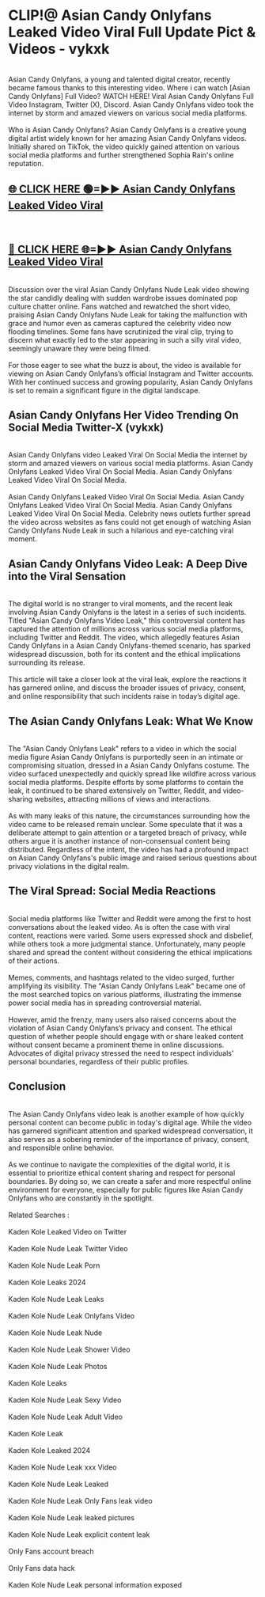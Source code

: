 # CLIP!@ Asian Candy Onlyfans Leaked Video Viral Full Update Pict & Videos - vykxk
<br>
Asian Candy Onlyfans, a young and talented digital creator, recently became famous thanks to this interesting video. Where i can watch [Asian Candy Onlyfans] Full Video? WATCH HERE! Viral Asian Candy Onlyfans Full Video Instagram, Twitter (X), Discord. Asian Candy Onlyfans video took the internet by storm and amazed viewers on various social media platforms.
<br><br>
Who is Asian Candy Onlyfans? Asian Candy Onlyfans is a creative young digital artist widely known for her amazing Asian Candy Onlyfans videos. Initially shared on TikTok, the video quickly gained attention on various social media platforms and further strengthened Sophia Rain's online reputation.
<br>
<h2><a href="https://bestclip.site?title=Asian_Candy_Onlyfans">🌐 CLICK HERE 🟢=►► Asian Candy Onlyfans Leaked Video Viral</a></h2>
<br>
<h2><a href="https://bestclip.site?title=Asian_Candy_Onlyfans">🔴 CLICK HERE 🌐=►► Asian Candy Onlyfans Leaked Video Viral</a></h2>
<br>
Discussion over the viral Asian Candy Onlyfans Nude Leak video showing the star candidly dealing with sudden wardrobe issues dominated pop culture chatter online. Fans watched and rewatched the short video, praising Asian Candy Onlyfans Nude Leak for taking the malfunction with grace and humor even as cameras captured the celebrity video now flooding timelines. Some fans have scrutinized the viral clip, trying to discern what exactly led to the star appearing in such a silly viral video, seemingly unaware they were being filmed.
<br><br>
For those eager to see what the buzz is about, the video is available for viewing on Asian Candy Onlyfans’s official Instagram and Twitter accounts. With her continued success and growing popularity, Asian Candy Onlyfans is set to remain a significant figure in the digital landscape.
<br>
<h2>Asian Candy Onlyfans Her Video Trending On Social Media Twitter-X (vykxk)</h2>
<br>
Asian Candy Onlyfans video Leaked Viral On Social Media the internet by storm and amazed viewers on various social media platforms. Asian Candy Onlyfans Leaked Video Viral On Social Media. Asian Candy Onlyfans Leaked Video Viral On Social Media.
<br><br>
Asian Candy Onlyfans Leaked Video Viral On Social Media. Asian Candy Onlyfans Leaked Video Viral On Social Media. Asian Candy Onlyfans Leaked Video Viral On Social Media. Celebrity news outlets further spread the video across websites as fans could not get enough of watching Asian Candy Onlyfans Nude Leak in such a hilarious and eye-catching viral moment.
<br>
<h2>Asian Candy Onlyfans Video Leak: A Deep Dive into the Viral Sensation</h2>
<br>
The digital world is no stranger to viral moments, and the recent leak involving Asian Candy Onlyfans is the latest in a series of such incidents. Titled "Asian Candy Onlyfans Video Leak," this controversial content has captured the attention of millions across various social media platforms, including Twitter and Reddit. The video, which allegedly features Asian Candy Onlyfans in a Asian Candy Onlyfans-themed scenario, has sparked widespread discussion, both for its content and the ethical implications surrounding its release.
<br><br>
This article will take a closer look at the viral leak, explore the reactions it has garnered online, and discuss the broader issues of privacy, consent, and online responsibility that such incidents raise in today’s digital age.
<br>
<h2>The Asian Candy Onlyfans Leak: What We Know</h2>
<br>
The "Asian Candy Onlyfans Leak" refers to a video in which the social media figure Asian Candy Onlyfans is purportedly seen in an intimate or compromising situation, dressed in a Asian Candy Onlyfans costume. The video surfaced unexpectedly and quickly spread like wildfire across various social media platforms. Despite efforts by some platforms to contain the leak, it continued to be shared extensively on Twitter, Reddit, and video-sharing websites, attracting millions of views and interactions.
<br><br>
As with many leaks of this nature, the circumstances surrounding how the video came to be released remain unclear. Some speculate that it was a deliberate attempt to gain attention or a targeted breach of privacy, while others argue it is another instance of non-consensual content being distributed. Regardless of the intent, the video has had a profound impact on Asian Candy Onlyfans's public image and raised serious questions about privacy violations in the digital realm.
<br>
<h2>The Viral Spread: Social Media Reactions</h2>
<br>
Social media platforms like Twitter and Reddit were among the first to host conversations about the leaked video. As is often the case with viral content, reactions were varied. Some users expressed shock and disbelief, while others took a more judgmental stance. Unfortunately, many people shared and spread the content without considering the ethical implications of their actions.
<br><br>
Memes, comments, and hashtags related to the video surged, further amplifying its visibility. The "Asian Candy Onlyfans Leak" became one of the most searched topics on various platforms, illustrating the immense power social media has in spreading controversial material.
<br><br>
However, amid the frenzy, many users also raised concerns about the violation of Asian Candy Onlyfans’s privacy and consent. The ethical question of whether people should engage with or share leaked content without consent became a prominent theme in online discussions. Advocates of digital privacy stressed the need to respect individuals' personal boundaries, regardless of their public profiles.
<br>
<h2>Conclusion</h2>
<br>
The Asian Candy Onlyfans video leak is another example of how quickly personal content can become public in today's digital age. While the video has garnered significant attention and sparked widespread conversation, it also serves as a sobering reminder of the importance of privacy, consent, and responsible online behavior.
<br><br>
As we continue to navigate the complexities of the digital world, it is essential to prioritize ethical content sharing and respect for personal boundaries. By doing so, we can create a safer and more respectful online environment for everyone, especially for public figures like Asian Candy Onlyfans who are constantly in the spotlight.
<br><br>
Related Searches :
<br><br>
Kaden Kole Leaked Video on Twitter
<br><br>
Kaden Kole Nude Leak Twitter Video
<br><br>
Kaden Kole Nude Leak Porn
<br><br>
Kaden Kole Leaks 2024
<br><br>
Kaden Kole Nude Leak Leaks
<br><br>
Kaden Kole Nude Leak Onlyfans Video
<br><br>
Kaden Kole Nude Leak Nude
<br><br>
Kaden Kole Nude Leak Shower Video
<br><br>
Kaden Kole Nude Leak Photos
<br><br>
Kaden Kole Leaks
<br><br>
Kaden Kole Nude Leak Sexy Video
<br><br>
Kaden Kole Nude Leak Adult Video
<br><br>
Kaden Kole Leak
<br><br>
Kaden Kole Leaked 2024
<br><br>
Kaden Kole Nude Leak xxx Video
<br><br>
Kaden Kole Nude Leak Leaked
<br><br>
Kaden Kole Nude Leak Only Fans leak video
<br><br>
Kaden Kole Nude Leak leaked pictures
<br><br>
Kaden Kole Nude Leak explicit content leak
<br><br>
Only Fans account breach
<br><br>
Only Fans data hack
<br><br>
Kaden Kole Nude Leak personal information exposed